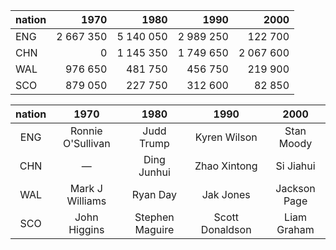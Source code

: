 |nation|1970|1980|1990|2000|
|:---|---:|---:|---:|---:|
|ENG|2 667 350|5 140 050|2 989 250|122 700|
|CHN|0|1 145 350|1 749 650|2 067 600|
|WAL|976 650|481 750|456 750|219 900|
|SCO|879 050|227 750|312 600|82 850|


|nation|1970|1980|1990|2000|
|:---:|:---:|:---:|:---:|:---:|
|ENG|Ronnie O'Sullivan|Judd Trump|Kyren Wilson|Stan Moody|
|CHN|—|Ding Junhui|Zhao Xintong|Si Jiahui|
|WAL|Mark J Williams|Ryan Day|Jak Jones|Jackson Page|
|SCO|John Higgins|Stephen Maguire|Scott Donaldson|Liam Graham|